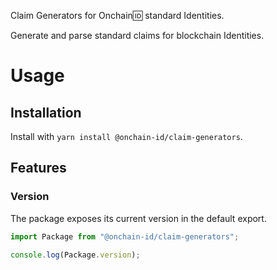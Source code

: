 Claim Generators for Onchain🆔 standard Identities.

Generate and parse standard claims for blockchain Identities.

# Usage

## Installation

Install with `yarn install @onchain-id/claim-generators`.

## Features

### Version

The package exposes its current version in the default export.

```typescript
import Package from "@onchain-id/claim-generators";

console.log(Package.version);
```
